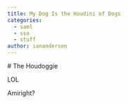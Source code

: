 ```yaml
---
title: My Dog Is the Houdini of Dogs
categories:
  - saml
  - sso
  - stuff
author: ianandersen
---
```

<p># The Houdoggie</p><p>LOL</p><p>Amiright?</p>